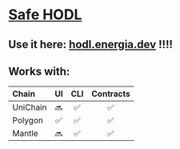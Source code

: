 # [Safe HODL](https://hodl.energia.dev/)

## Use it here: [hodl.energia.dev](https://hodl.energia.dev/) !!!!

## Works with:

| Chain    | UI  | CLI | Contracts |
| :------- | :-: | :-: | :-------: |
| UniChain | 🔜  | ✅  |    ✅     |
| Polygon  | ✅  | ✅  |    ✅     |
| Mantle   | 🔜  | ✅  |    ✅     |
